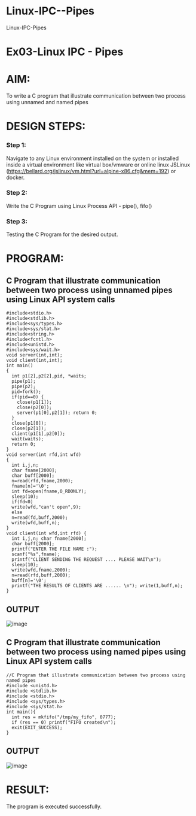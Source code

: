 # Linux-IPC--Pipes
Linux-IPC-Pipes


# Ex03-Linux IPC - Pipes

# AIM:
To write a C program that illustrate communication between two process using unnamed and named pipes

# DESIGN STEPS:

### Step 1:

Navigate to any Linux environment installed on the system or installed inside a virtual environment like virtual box/vmware or online linux JSLinux (https://bellard.org/jslinux/vm.html?url=alpine-x86.cfg&mem=192) or docker.

### Step 2:

Write the C Program using Linux Process API - pipe(), fifo()

### Step 3:

Testing the C Program for the desired output. 

# PROGRAM:

## C Program that illustrate communication between two process using unnamed pipes using Linux API system calls

```
#include<stdio.h>
#include<stdlib.h>                                                                  
#include<sys/types.h>
#include<sys/stat.h>
#include<string.h>
#include<fcntl.h>
#include<unistd.h>
#include<sys/wait.h>
void server(int,int);
void client(int,int);
int main()
{
  int p1[2],p2[2],pid, *waits;
  pipe(p1);
  pipe(p2);
  pid=fork();
  if(pid==0) {
    close(p1[1]);
    close(p2[0]);
    server(p1[0],p2[1]); return 0;
  }
  close(p1[0]);
  close(p2[1]);
  client(p1[1],p2[0]);
  wait(waits);
  return 0;
}
void server(int rfd,int wfd)
{
  int i,j,n;
  char fname[2000];
  char buff[2000];
  n=read(rfd,fname,2000);
  fname[n]='\0';
  int fd=open(fname,O_RDONLY);
  sleep(10);
  if(fd<0)
  write(wfd,"can't open",9);
  else
  n=read(fd,buff,2000);
  write(wfd,buff,n);
}
void client(int wfd,int rfd) {
  int i,j,n; char fname[2000];
  char buff[2000];
  printf("ENTER THE FILE NAME :");
  scanf("%s",fname);
  printf("CLIENT SENDING THE REQUEST .... PLEASE WAIT\n");
  sleep(10);
  write(wfd,fname,2000);
  n=read(rfd,buff,2000);
  buff[n]='\0';
  printf("THE RESULTS OF CLIENTS ARE ...... \n"); write(1,buff,n);
}
```




## OUTPUT
![image](https://github.com/user-attachments/assets/f614cf8d-f778-4a39-bbd5-2998004185aa)


## C Program that illustrate communication between two process using named pipes using Linux API system calls

```
//C Program that illustrate communication between two process using named pipes
#include <unistd.h>
#include <stdlib.h>
#include <stdio.h>
#include <sys/types.h>
#include <sys/stat.h>
int main(){
  int res = mkfifo("/tmp/my_fifo", 0777);
  if (res == 0) printf("FIFO created\n");
  exit(EXIT_SUCCESS);
}
```

## OUTPUT
![image](https://github.com/user-attachments/assets/7962060d-822b-498a-8973-7fdfcfad8a47)


# RESULT:
The program is executed successfully.
